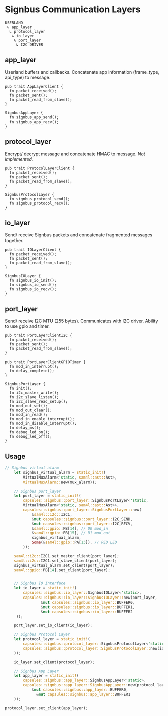 # Signbus Communication Layers

```
USERLAND
 ↳ app_layer
  ↳ protocol_layer
   ↳ io_layer
    ↳ port_layer
     ↳ I2C DRIVER
```

## app_layer
Userland buffers and callbacks.
Concatenate app information (frame_type, api_type) to message.

    pub trait AppLayerClient {
      fn packet_received();
      fn packet_sent();
      fn packet_read_from_slave();
    }

    SignbusAppLayer {
      fn signbus_app_send();
      fn signbus_app_recv();
    }

## protocol_layer
Encrypt/ decrypt message and concatenate HMAC to message.
*Not implemented.*

    pub trait ProtocolLayerClient {
      fn packet_received();
      fn packet_sent();
      fn packet_read_from_slave();
    }

    SignbusProtocolLayer {
      fn signbus_protocol_send();
      fn signbus_protocol_recv();
    }


## io_layer
Send/ receive Signbus packets and concatenate fragmented messages together.

    pub trait IOLayerClient {
      fn packet_received();
      fn packet_sent();
      fn packet_read_from_slave();
    }

    SignbusIOLayer {
      fn signbus_io_init();
      fn signbus_io_send();
      fn signbus_io_recv();
    }


## port_layer
Send/ receive I2C MTU (255 bytes). Communicates with I2C driver.
Ability to use gpio and timer.

    pub trait PortLayerClientI2C {
      fn packet_received();
      fn packet_sent();
      fn packet_read_from_slave();
    }

    pub trait PortLayerClientGPIOTimer {
      fn mod_in_interrupt();
      fn delay_complete();
    }

    SignbusPortLayer {
      fn init();
      fn i2c_master_write();
      fn i2c_slave_listen();
      fn i2c_slave_read_setup();
      fn mod_out_set();
      fn mod_out_clear();
      fn mod_in_read();
      fn mod_in_enable_interrupt();
      fn mod_in_disable_interrupt();
      fn delay_ms();
      fn debug_led_on();
      fn debug_led_off();
    }

Usage
-----


```rust
// Signbus virtual alarm
    let signbus_virtual_alarm = static_init!(
        VirtualMuxAlarm<'static, sam4l::ast::Ast>,
        VirtualMuxAlarm::new(mux_alarm));

    // Signbus port_layer
    let port_layer = static_init!(
        capsules::signbus::port_layer::SignbusPortLayer<'static,
        VirtualMuxAlarm<'static, sam4l::ast::Ast>>,
        capsules::signbus::port_layer::SignbusPortLayer::new(
            &sam4l::i2c::I2C1,
            &mut capsules::signbus::port_layer::I2C_SEND,
            &mut capsules::signbus::port_layer::I2C_RECV,
            &sam4l::gpio::PB[14], // D0 mod_in
            &sam4l::gpio::PB[15], // D1 mod_out
            signbus_virtual_alarm,
            Some(&sam4l::gpio::PA[13]), // RED LED
		));

    sam4l::i2c::I2C1.set_master_client(port_layer);
    sam4l::i2c::I2C1.set_slave_client(port_layer);
    signbus_virtual_alarm.set_client(port_layer);
    sam4l::gpio::PB[14].set_client(port_layer);


    // Signbus IO Interface
    let io_layer = static_init!(
        capsules::signbus::io_layer::SignbusIOLayer<'static>,
        capsules::signbus::io_layer::SignbusIOLayer::new(port_layer,
              	&mut capsules::signbus::io_layer::BUFFER0,
                &mut capsules::signbus::io_layer::BUFFER1,
                &mut capsules::signbus::io_layer::BUFFER2
     ));

    port_layer.set_io_client(io_layer);

    // Signbus Protocol Layer
    let protocol_layer = static_init!(
        capsules::signbus::protocol_layer::SignbusProtocolLayer<'static>,
        capsules::signbus::protocol_layer::SignbusProtocolLayer::new(io_layer,
    ));

    io_layer.set_client(protocol_layer);

    // Signbus App Layer
    let app_layer = static_init!(
        capsules::signbus::app_layer::SignbusAppLayer<'static>,
        capsules::signbus::app_layer::SignbusAppLayer::new(protocol_layer,
            &mut capsules::signbus::app_layer::BUFFER0,
              &mut capsules::signbus::app_layer::BUFFER1
    ));

protocol_layer.set_client(app_layer);
```
